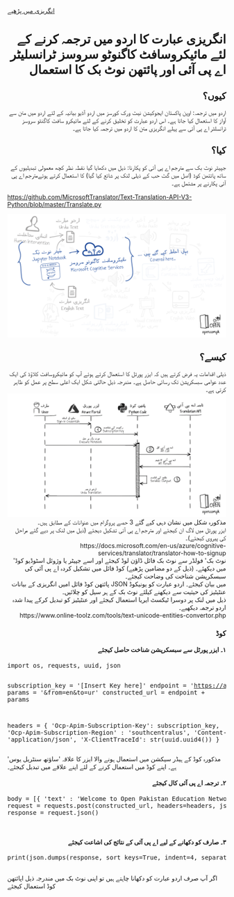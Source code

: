 [انگریزی میں پڑھیے](README.md)
<br />
<h1 align="right">انگریزی عبارت کا اردو میں ترجمہ کرنے کے لئے مائیکروسافٹ کاگنوٹو سروسز ٹرانسلیٹر اے پی آئی اور پائتھن نوٹ بک کا استعمال</h1>
<h2 align="right">کیوں؟</h2>
<p align="right">
اردو میں ترجمہ: اوپن پاکستان ایجوکیشن نیٹ ورک کورسز میں اردو آڈیو بیانیہ کے لئے اردو میں متن سے آواز کا استعمال کیا جاتا ہے۔ اس اردو عبارت کو تخلیق کرنے کے لئے مائیکرو سافٹ کاگنٹو سروسز ٹرانسلٹر اے پی آئی سے پہلے انگریزی متن کا اردو میں ترجمہ کیا جاتا ہے۔ 
</p>
<h2 align="right">کیا؟</h2>
<p align="right">
جپیٹر نوٹ بک سے مترجم اے پی آئی کو پکارنا: ذیل میں دکھایا گیا نقطہ نظر کچھ معمولی تبدیلیوں کے ساتھ پائتھن کوڈ (اصل میں گٹ حب کے ذیلی لنک پر شائع کیا گیا) کا استعمال کرتے ہوئےمترجم اے پی آئی پکارنے پر مشتمل ہے۔ 

https://github.com/MicrosoftTranslator/Text-Translation-API-V3-Python/blob/master/Translate.py
</p>
<a target="_blank" rel="noopener noreferrer" href="../files/Translate-Python.png"><img src="../files/Translate-Python.png" alt="Translate Workflow" style="max-width:100%;"></a>
<h2 align="right">کیسے؟</h2>
<p align="right">
ذیلی اقدامات یہ فرض کرتے ہیں کہ ایزر پورٹل کا استعمال کرتے ہوئے آپ کو مائیکروسافٹ کلاؤڈ کی ایک عدد عوامی سبسکرپشن تک رسائی حاصل ہے۔ مندرجہ ذیل حالتی شکل ایک اعلی سطح پر عمل کو ظاہر کرتی ہے۔
<br />
<a target="_blank" rel="noopener noreferrer" href="../files/Translate-STD.png"><img src="../files/Translate-STD.png" alt="State Diagram" style="max-width:100%;"></a>
 <br />
 مذکورہ شکل میں نشان دہی کیے گئے 3 حصے پروگرام میں عنوانات کے مطابق ہیں۔
 <br />
ایزر پورٹل میں لاگ ان کیجئے اور مترجم اے پی آئی تشکیل دیجئے (ذیل میں لنک پر دیے گئے مراحل کی پیروی کیجئے)۔
 <br />
 https://docs.microsoft.com/en-us/azure/cognitive-services/translator/translator-how-to-signup
  <br />
'نوٹ بک' فولڈر سے نوٹ بک فائل ڈاؤن لوڈ کیجئے اور اسے جپیٹر یا وژوئل اسٹوڈیو کوڈ میں دیکھئے۔ (ذیل کے دو مضامین پڑھیے)
کوڈ فائل میں تشکیل کردہ اے پی آئی کی سبسکرپشن شناخت کی وضاحت کیجئے۔
 <br />
پائتھن کوڈ فائل امیں انگریزی کے بیانات JSON میں بیان کیجئے۔
اردو عبارت کو یونیکوڈ عنٹیٹیز کی حیثیت سے دیکھنے کیلئے نوٹ بک کے ہر سیل کو چلائیں۔
 <br />
ذیل میں لنک پر دوسرا ٹیکسٹ ایریا استعمال کیجئے اور عنٹیٹیز کو تبدیل کرکے پیدا شدہ اردو ترجمہ دیکھیے۔
 <br />
 https://www.online-toolz.com/tools/text-unicode-entities-convertor.php
 <br />
</p>
<h3 align="right">کوڈ</h3>
<h4 align="right">١۔ ایزر پورٹل سے سبسکرپشن شناخت حاصل کیجئے</h4>
<pre>
import os, requests, uuid, json

subscription_key = '[Insert Key here]'
endpoint = 'https://api.cognitive.microsofttranslator.com/translate?api-version=3.0'
params = '&from=en&to=ur'
constructed_url = endpoint + params

headers = {
    'Ocp-Apim-Subscription-Key': subscription_key,
    'Ocp-Apim-Subscription-Region' : 'southcentralus',
    'Content-type': 'application/json',
    'X-ClientTraceId': str(uuid.uuid4())
}
</pre>
<span align="right">مذکورہ کوڈ کے ہیڈر سیکشن میں استعمال ہونے والا ایزر کا علاقہ 'ساؤتھ سنٹریل یوس' ہے۔ اپنے کوڈ میں استعمال کرنے کے لئے اپنے علاقے میں تبدیل کیجئے۔</span>
<br />
<h4 align="right">٢۔ ترجمہ اے پی آئی کال کیجئے</h4>
<pre>
body = [{ 'text' : 'Welcome to Open Pakistan Education Network.' }, { 'text' : 'Learn something new or update your existing knowledge.' }, { 'text' : 'All content is available in Urdu and English.' }]
request = requests.post(constructed_url, headers=headers, json=body)
response = request.json()
</pre>
<br />
<h4 align="right">٣۔ صارف کو دکھانے کے لیے اے پی آئی کے نتائج کی اشاعت کیجئے</h4>
<pre>
print(json.dumps(response, sort_keys=True, indent=4, separators=(',', ': ')))
</pre>
<br />
<span align="right">اگر آپ صرف اردو عبارت کو دکھانا چاہتے ہیں تو اپنی نوٹ بک میں مندرجہ ذیل اپائتھن کوڈ استعمال کیجئے</span>
